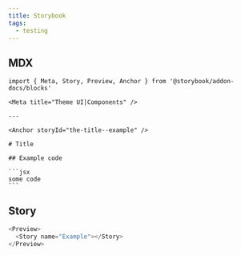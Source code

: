 ```yaml
---
title: Storybook
tags:
  - testing
---
```


## MDX

    import { Meta, Story, Preview, Anchor } from '@storybook/addon-docs/blocks'

    <Meta title="Theme UI|Components" />

    ---

    <Anchor storyId="the-title--example" />

    # Title

    ## Example code

    ```jsx
    some code
    ```

## Story

```js
<Preview>
  <Story name="Example"></Story>
</Preview>
```
